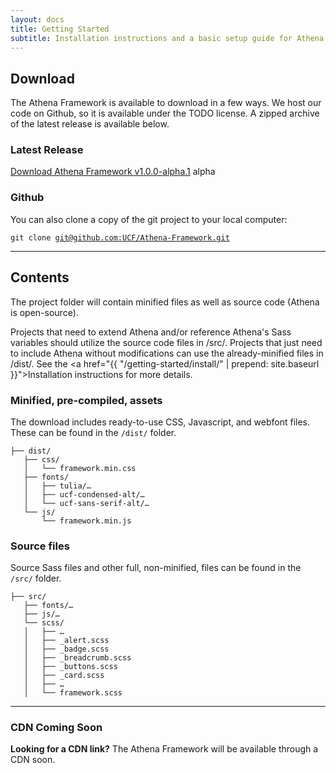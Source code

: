 ```yaml
---
layout: docs
title: Getting Started
subtitle: Installation instructions and a basic setup guide for Athena.
---
```


## Download
The Athena Framework is available to download in a few ways. We host our code on Github, so it is available under the TODO license. A zipped archive of the latest release is available below.

### Latest Release
<a href="https://github.com/UCF/Athena-Framework/archive/v1.0.0-alpha.1.zip">Download Athena Framework v1.0.0-alpha.1</a> <span class="badge badge-primary">alpha</span>

### Github
You can also clone a copy of the git project to your local computer:

<pre><code>git clone <a href="https://github.com/UCF/Athena-Framework/">git@github.com:UCF/Athena-Framework.git</a></code></pre>

___

## Contents
The project folder will contain minified files as well as source code (Athena is open-source).

Projects that need to extend Athena and/or reference Athena's Sass variables should utilize the source code files in /src/. Projects that just need to include Athena without modifications can use the already-minified files in /dist/. See the <a href="{{ "/getting-started/install/" | prepend: site.baseurl }}">Installation instructions</a> for more details.

### Minified, pre-compiled, assets
The download includes ready-to-use CSS, Javascript, and webfont files. These can be found in the <code>/dist/</code> folder.

<pre><code>├── dist/
   ├── css/
   │   └── framework.min.css
   ├── fonts/
   │   ├── tulia/…
   │   ├── ucf-condensed-alt/…
   │   └── ucf-sans-serif-alt/…
   └── js/
       └── framework.min.js
</code></pre>

### Source files

Source Sass files and other full, non-minified, files can be found in the <code>/src/</code> folder.

<pre><code>├── src/
   ├── fonts/…
   ├── js/…
   └── scss/
   │   ├── …
   │   ├── _alert.scss
   │   ├── _badge.scss
   │   ├── _breadcrumb.scss
   │   ├── _buttons.scss
   │   ├── _card.scss
   │   ├── …
   │   └── framework.scss
</code></pre>

___

### CDN Coming Soon
**Looking for a CDN link?** The Athena Framework will be available through a CDN soon.
